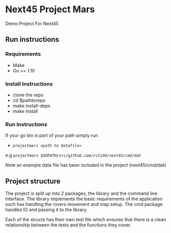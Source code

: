 # Next45 Project Mars
Demo Project For Next45

## Run instructions

### Requirements

* Make 
* Go >= 1.10

### Install Instructions

- clone the repo 
- cd $pathtorepo
- make install-deps
- make install

### Run Instructions

If your go bin is part of your path simply run

- `projectmars <path to datafile>`


e.g `projectmars $GOPATH/src/github.com/rc1140/next45/cmd/dat`

Note an example data file has been included in the project (next45/cmd/dat)

## Project structure

The project is split up into 2 packages, the library and the command line interface.
The library implements the basic requirements of the application such has handling 
the rovers movement and map setup. The cmd package handles IO and passing it to the library.

Each of the structs has their own test file which ensures that there is a clean relationship
between the tests and the functions they cover.
